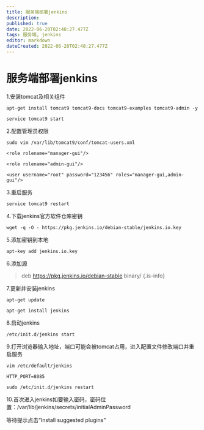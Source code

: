 ```yaml
---
title: 服务端部署jenkins
description: 
published: true
date: 2022-06-20T02:48:27.477Z
tags: 服务端, jenkins
editor: markdown
dateCreated: 2022-06-20T02:48:27.477Z
---
```


# 服务端部署jenkins
1.安装tomcat及相关组件

`apt-get install tomcat9 tomcat9-docs tomcat9-examples tomcat9-admin -y`

`service tomcat9 start`

2.配置管理员权限

`sudo vim /var/lib/tomcat9/conf/tomcat-users.xml`

```
<role rolename="manager-gui"/>

<role rolename="admin-gui"/>

<user username="root" password="123456" roles="manager-gui,admin-gui"/>
```

3.重启服务

`service tomcat9 restart`

4.下载jenkins官方软件仓库密钥

`wget -q -O - https://pkg.jenkins.io/debian-stable/jenkins.io.key`

5.添加密钥到本地

`apt-key add jenkins.io.key`

6.添加源

> deb https://pkg.jenkins.io/debian-stable binary/
{.is-info}


7.更新并安装jenkins

`apt-get update`

`apt-get install jenkins`

8.启动jenkins

`/etc/init.d/jenkins start`

9.打开浏览器输入地址，端口可能会被tomcat占用，进入配置文件修改端口并重启服务

```
vim /etc/default/jenkins

HTTP_PORT=8085
```
`sudo /etc/init.d/jenkins restart`

10.首次进入jenkins如要输入密码，密码位置：/var/lib/jenkins/secrets/initialAdminPassword

等待提示点击“Install suggested plugins”